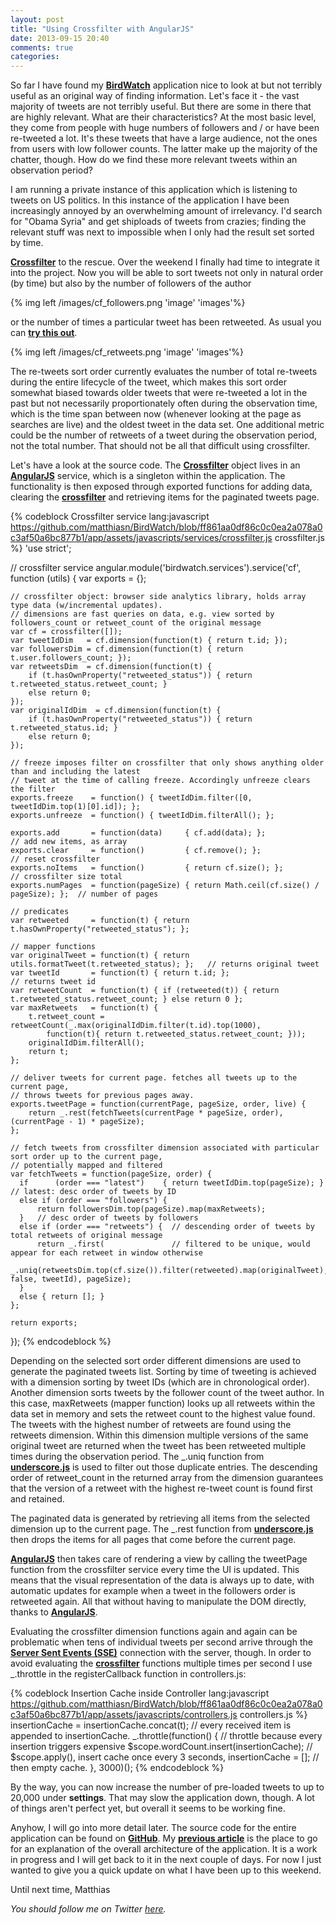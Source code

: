 ```yaml
---
layout: post
title: "Using Crossfilter with AngularJS"
date: 2013-09-15 20:40
comments: true
categories: 
---
```

So far I have found my **[BirdWatch](http://birdwatch.matthiasnehlsen.com)** application nice to look at but not terribly useful as an original way of finding information. Let's face it - the vast majority of tweets are not terribly useful. But there are some in there that are highly relevant. What are their characteristics? At the most basic level, they come from people with huge numbers of followers and / or have been re-tweeted a lot. It's these tweets that have a large audience, not the ones from users with low follower counts. The latter make up the majority of the chatter, though. How do we find these more relevant tweets within an observation period?

<!-- more -->

I am running a private instance of this application which is listening to tweets on US politics. In this instance of the application I have been increasingly annoyed by an overwhelming amount of irrelevancy. I'd search for "Obama Syria" and get shiploads of tweets from crazies; finding the relevant stuff was next to impossible when I only had the result set sorted by time.

**[Crossfilter](http://square.github.io/crossfilter/)** to the rescue. Over the weekend I finally had time to integrate it into the project. Now you will be able to sort tweets not only in natural order (by time) but also by the number of followers of the author

{% img left /images/cf_followers.png 'image' 'images'%}

or the number of times a particular tweet has been retweeted. As usual you can **[try this out](http://birdwatch.matthiasnehlsen.com)**.
 
 {% img left /images/cf_retweets.png 'image' 'images'%}

The re-tweets sort order currently evaluates the number of total re-tweets during the entire lifecycle of the tweet, which makes this sort order somewhat biased towards older tweets that were re-tweeted a lot in the past but not necessarily proportionately often during the observation time, which is the time span between now (whenever looking at the page as searches are live) and the oldest tweet in the data set. One additional metric could be the number of retweets of a tweet during the observation period, not the total number. That should not be all that difficult using crossfilter.

Let's have a look at the source code. The **[Crossfilter](http://square.github.io/crossfilter/)** object lives in an **[AngularJS](http://angularjs.org)** service, which is a singleton within the application. The functionality is then exposed through exported functions for adding data, clearing the **[crossfilter](http://square.github.io/crossfilter/)** and retrieving items for the paginated tweets page.

{% codeblock Crossfilter service lang:javascript https://github.com/matthiasn/BirdWatch/blob/ff861aa0df86c0c0ea2a078a0c3af50a6bc877b1/app/assets/javascripts/services/crossfilter.js crossfilter.js %}
'use strict';

// crossfilter service
angular.module('birdwatch.services').service('cf', function (utils) {
    var exports = {};

    // crossfilter object: browser side analytics library, holds array type data (w/incremental updates).
    // dimensions are fast queries on data, e.g. view sorted by followers_count or retweet_count of the original message
    var cf = crossfilter([]);
    var tweetIdDim   = cf.dimension(function(t) { return t.id; });
    var followersDim = cf.dimension(function(t) { return t.user.followers_count; });
    var retweetsDim  = cf.dimension(function(t) {
        if (t.hasOwnProperty("retweeted_status")) { return t.retweeted_status.retweet_count; }
        else return 0;
    });
    var originalIdDim  = cf.dimension(function(t) {
        if (t.hasOwnProperty("retweeted_status")) { return t.retweeted_status.id; }
        else return 0;
    });

    // freeze imposes filter on crossfilter that only shows anything older than and including the latest
    // tweet at the time of calling freeze. Accordingly unfreeze clears the filter
    exports.freeze    = function() { tweetIdDim.filter([0, tweetIdDim.top(1)[0].id]); };
    exports.unfreeze  = function() { tweetIdDim.filterAll(); };

    exports.add       = function(data)     { cf.add(data); };                            // add new items, as array
    exports.clear     = function()         { cf.remove(); };                             // reset crossfilter
    exports.noItems   = function()         { return cf.size(); };                        // crossfilter size total
    exports.numPages  = function(pageSize) { return Math.ceil(cf.size() / pageSize); };  // number of pages

    // predicates
    var retweeted     = function(t) { return t.hasOwnProperty("retweeted_status"); };

    // mapper functions
    var originalTweet = function(t) { return utils.formatTweet(t.retweeted_status); };   // returns original tweet
    var tweetId       = function(t) { return t.id; };                                    // returns tweet id
    var retweetCount  = function(t) { if (retweeted(t)) { return t.retweeted_status.retweet_count; } else return 0 };
    var maxRetweets   = function(t) {
        t.retweet_count = retweetCount(_.max(originalIdDim.filter(t.id).top(1000),
            function(t){ return t.retweeted_status.retweet_count; }));
        originalIdDim.filterAll();
        return t;
    };

    // deliver tweets for current page. fetches all tweets up to the current page,
    // throws tweets for previous pages away.
    exports.tweetPage = function(currentPage, pageSize, order, live) {
        return _.rest(fetchTweets(currentPage * pageSize, order), (currentPage - 1) * pageSize);
    };

    // fetch tweets from crossfilter dimension associated with particular sort order up to the current page,
    // potentially mapped and filtered
    var fetchTweets = function(pageSize, order) {
      if      (order === "latest")    { return tweetIdDim.top(pageSize); }    // latest: desc order of tweets by ID
      else if (order === "followers") {
          return followersDim.top(pageSize).map(maxRetweets);
      }   // desc order of tweets by followers
      else if (order === "retweets") {  // descending order of tweets by total retweets of original message
          return _.first(               // filtered to be unique, would appear for each retweet in window otherwise
              _.uniq(retweetsDim.top(cf.size()).filter(retweeted).map(originalTweet), false, tweetId), pageSize);
      }
      else { return []; }
    };

    return exports;
});
{% endcodeblock %}

Depending on the selected sort order different dimensions are used to generate the paginated tweets list. Sorting by time of tweeting is achieved with a dimension sorting by tweet IDs (which are in chronological order). Another dimension sorts tweets by the follower count of the tweet author. In this case, maxRetweets (mapper function) looks up all retweets within the data set in memory and sets the retweet count to the highest value found. The tweets with the highest number of retweets are found using the retweets dimension. Within this dimension multiple versions of the same original tweet are returned when the tweet has been retweeted multiple times during the observation period. The _.uniq function from **[underscore.js](http://underscorejs.org/)** is used to filter out those duplicate entries. The descending order of retweet_count in the returned array from the dimension guarantees that the version of a retweet with the highest re-tweet count is found first and retained.

The paginated data is generated by retrieving all items from the selected dimension up to the current page. The _.rest function from **[underscore.js](http://underscorejs.org/)** then drops the items for all pages that come before the current page.

**[AngularJS](http://angularjs.org)** then takes care of rendering a view by calling the tweetPage function from the crossfilter service every time the UI is updated. This means that the visual representation of the data is always up to date, with automatic updates for example when a tweet in the followers order is retweeted again. All that without having to manipulate the DOM directly, thanks to 
**[AngularJS](http://angularjs.org)**.  

Evaluating the crossfilter dimension functions again and again can be problematic when tens of individual tweets per second arrive through the **[Server Sent Events (SSE)](http://dev.w3.org/html5/eventsource/)** connection with the server, though. In order to avoid evaluating the **[crossfilter](http://square.github.io/crossfilter/)** functions multiple times per second I use _.throttle in the registerCallback function in controllers.js:

{% codeblock Insertion Cache inside Controller lang:javascript https://github.com/matthiasn/BirdWatch/blob/ff861aa0df86c0c0ea2a078a0c3af50a6bc877b1/app/assets/javascripts/controllers.js controllers.js %}
insertionCache = insertionCache.concat(t);    // every received item is appended to insertionCache.
_.throttle(function() {                       // throttle because every insertion triggers expensive
    $scope.wordCount.insert(insertionCache);  // $scope.apply(), insert cache once every 3 seconds,
    insertionCache = [];                      // then empty cache.
}, 3000)();
{% endcodeblock %}

By the way, you can now increase the number of pre-loaded tweets to up to 20,000 under **settings**. That may slow the application down, though. A lot of things aren't perfect yet, but overall it seems to be working fine.

Anyhow, I will go into more detail later. The source code for the entire application can be found on **[GitHub](https://github.com/matthiasn/BirdWatch)**. My **[previous article](http://matthiasnehlsen.com/blog/2013/09/10/birdwatch-explained/)** is the place to go for an explanation of the overall architecture of the application. It is a work in progress and I will get back to it in the next couple of days. For now I just wanted to give you a quick update on what I have been up to this weekend. 

Until next time, 
Matthias

*You should follow me on Twitter <a href="https://twitter.com/matthiasnehlsen" target="_blank">here</a>.*
